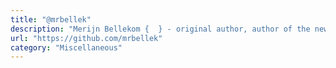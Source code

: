 ```yaml
---
title: "@mrbellek"
description: "Merijn Bellekom {  } - original author, author of the new StartupList v2 and ADS Spy"
url: "https://github.com/mrbellek"
category: "Miscellaneous"
---
```

